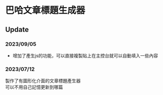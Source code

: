 # 巴哈文章標題生成器

## Update
### 2023/09/05
+ 增加了產生js的功能，可以直接複製貼上在主控台就可以自動填入一些內容

### 2023/07/12
製作了有圖形化介面的文章標題產生器  
可以不用自己記憶更新到哪篇
